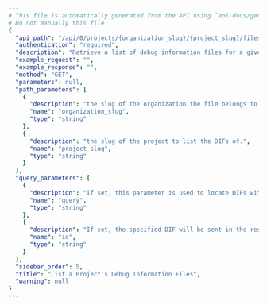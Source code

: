 ```yaml
---
# This file is automatically generated from the API using `api-docs/generate.py`
# Do not manually this file.
{
  "api_path": "/api/0/projects/{organization_slug}/{project_slug}/files/dsyms/", 
  "authentication": "required", 
  "description": "Retrieve a list of debug information files for a given project.", 
  "example_request": "", 
  "example_response": "", 
  "method": "GET", 
  "parameters": null, 
  "path_parameters": [
    {
      "description": "the slug of the organization the file belongs to.", 
      "name": "organization_slug", 
      "type": "string"
    }, 
    {
      "description": "the slug of the project to list the DIFs of.", 
      "name": "project_slug", 
      "type": "string"
    }
  ], 
  "query_parameters": [
    {
      "description": "If set, this parameter is used to locate DIFs with.", 
      "name": "query", 
      "type": "string"
    }, 
    {
      "description": "If set, the specified DIF will be sent in the response.", 
      "name": "id", 
      "type": "string"
    }
  ], 
  "sidebar_order": 5, 
  "title": "List a Project's Debug Information Files", 
  "warning": null
}
---
```

